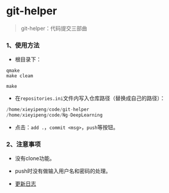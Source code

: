 # git-helper
> git-helper：代码提交三部曲

### 1、使用方法

* 根目录下：

```shell
qmake
make cleam

make
```

* 在`repositories.ini`文件内写入仓库路径（替换成自己的路径）：

```java
/home/xieyipeng/code/git-helper
/home/xieyipeng/code/Ng-DeepLearning
```

* 点击：`add .`，`commit <msg>`，`push`等按钮。

### 2、注意事项

* 没有clone功能。

* push时没有做输入用户名和密码的处理。

* [更新日志](https://github.com/xieyipeng/git-helper/blob/main/change-log.txt)

